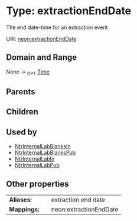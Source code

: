 
# Type: extractionEndDate


The end date-time for an extraction event

URI: [neon:extractionEndDate](https://data.neonscience.org/extractionEndDate)


## Domain and Range

None ->  <sub>OPT</sub> [Time](types/Time.md)

## Parents


## Children


## Used by

 * [NtrInternalLabBlanksIn](NtrInternalLabBlanksIn.md)
 * [NtrInternalLabBlanksPub](NtrInternalLabBlanksPub.md)
 * [NtrInternalLabIn](NtrInternalLabIn.md)
 * [NtrInternalLabPub](NtrInternalLabPub.md)

## Other properties

|  |  |  |
| --- | --- | --- |
| **Aliases:** | | extraction end date |
| **Mappings:** | | neon:extractionEndDate |

